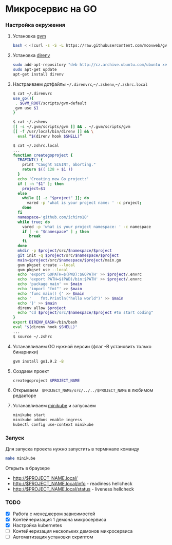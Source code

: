 # Микросервис на GO

### Настройка окружения

1. Установка [gvm](https://github.com/moovweb/gvm)

    ```sh
    bash < <(curl -s -S -L https://raw.githubusercontent.com/moovweb/gvm/master/binscripts/gvm-installer)
    ```
2. Установка [direnv](https://github.com/direnv/direnv)

    ```sh
    sudo add-apt-repository "deb http://cz.archive.ubuntu.com/ubuntu xenial main universe"
    sudo apt-get update
    apt-get install direnv
    ```
3. Настраиваем дотфайлы `~/.direnvrc`,`~/.zshenv`,`~/.zshrc.local`
   ```sh
   $ cat ~/.direnvrc
   use_go(){
    . $GVM_ROOT/scripts/gvm-default
    gvm use $1
   }

   $ cat ~/.zshenv
   [[ -s ~/.gvm/scripts/gvm ]] && . ~/.gvm/scripts/gvm
   [[ -f /usr/local/bin/direnv ]] && \
     eval “$(direnv hook $SHELL)”

   $ cat ~/.zshrc.local
   ...
   function creategoproject {
     TRAPINT() {
       print "Caught SIGINT, aborting."
       return $(( 128 + $1 ))
     }
     echo 'Creating new Go project:'
     if [ -n "$1" ]; then
       project=$1
     else
       while [[ -z "$project" ]]; do
         vared -p 'what is your project name: ' -c project;
       done
     fi
     namespace='github.com/ichiro18'
     while true; do
       vared -p 'what is your project namespace: ' -c namespace
       if [ -n "$namespace" ] ; then
          break
       fi
     done
     mkdir -p $project/src/$namespace/$project
     git init -q $project/src/$namespace/$project
     main=$project/src/$namespace/$project/main.go
     gvm pkgset create --local
     gvm pkgset use --local
     echo 'export GOPATH=$(PWD):$GOPATH' >> $project/.envrc
     echo 'export PATH=$(PWD)/bin:$PATH' >> $project/.envrc
     echo 'package main' >> $main
     echo 'import "fmt"' >> $main
     echo 'func main() {' >> $main
     echo '    fmt.Println("hello world")' >> $main
     echo '}' >> $main
     direnv allow $project
     echo "cd $project/src/$namespace/$project #to start coding"
   }
   export DIRENV_BASH=/bin/bash
   eval "$(direnv hook $SHELL)"
   ...
   $ source ~/.zshrc
   ```

4. Устанавливаем GO нужной версии (флаг -В установить только бинарники)

    ```sh
    gvm install go1.9.2 -B
    ```

4. Создаем проект
    ```sh
    creategoproject $PROJECT_NAME
    ```
5. Открываем ` $PROJECT_NAME/src/../../$PROJECT_NAME` в любимом редакторе

6. Устанавливаем [minikube](https://github.com/kubernetes/minikube) и запускаем
    ```sh
    minikube start
    minikube addons enable ingress
    kubectl config use-context minikube
    ```
### Запуск
Для запуска проекта нужно запустить в терминале команду

```sh
make minikube
```

Открыть в браузере
- [http://$PROJECT_NAME.local/](http://localhost:8000)
- [http://$PROJECT_NAME.local/info](http://localhost:8000/info) - readiness hellcheck
- [http://$PROJECT_NAME.local/status](http://localhost:8000/status)  - liveness hellcheck
### TODO
- [x] Работа с менеджером зависимостей
- [x] Контейнеризация 1 демона микросервиса
- [x] Настройка kubernetes
- [ ] Контейнеризация нескольких демонов микросервиса
- [ ] Автоматизация установки скриптом